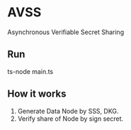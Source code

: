 # AVSS
Asynchronous Verifiable Secret Sharing
## Run 
  ts-node main.ts
## How it works
  1. Generate Data Node by SSS, DKG.
  2. Verify share of Node by sign secret.

